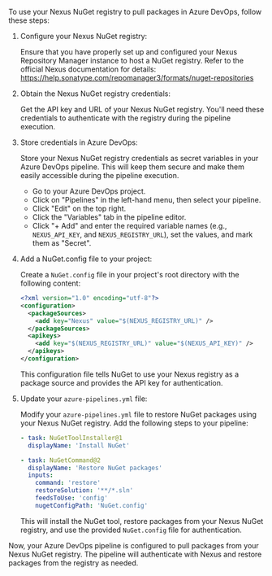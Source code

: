 To use your Nexus NuGet registry to pull packages in Azure DevOps, follow these steps:

1. Configure your Nexus NuGet registry:

   Ensure that you have properly set up and configured your Nexus Repository Manager instance to host a NuGet registry. Refer to the official Nexus documentation for details: https://help.sonatype.com/repomanager3/formats/nuget-repositories

2. Obtain the Nexus NuGet registry credentials:

   Get the API key and URL of your Nexus NuGet registry. You'll need these credentials to authenticate with the registry during the pipeline execution.

3. Store credentials in Azure DevOps:

   Store your Nexus NuGet registry credentials as secret variables in your Azure DevOps pipeline. This will keep them secure and make them easily accessible during the pipeline execution.

   - Go to your Azure DevOps project.
   - Click on "Pipelines" in the left-hand menu, then select your pipeline.
   - Click "Edit" on the top right.
   - Click the "Variables" tab in the pipeline editor.
   - Click "+ Add" and enter the required variable names (e.g., `NEXUS_API_KEY`, and `NEXUS_REGISTRY_URL`), set the values, and mark them as "Secret".

4. Add a NuGet.config file to your project:

   Create a `NuGet.config` file in your project's root directory with the following content:

   ```xml
   <?xml version="1.0" encoding="utf-8"?>
   <configuration>
     <packageSources>
       <add key="Nexus" value="$(NEXUS_REGISTRY_URL)" />
     </packageSources>
     <apikeys>
       <add key="$(NEXUS_REGISTRY_URL)" value="$(NEXUS_API_KEY)" />
     </apikeys>
   </configuration>
   ```

   This configuration file tells NuGet to use your Nexus registry as a package source and provides the API key for authentication.

5. Update your `azure-pipelines.yml` file:

   Modify your `azure-pipelines.yml` file to restore NuGet packages using your Nexus NuGet registry. Add the following steps to your pipeline:

   ```yaml
   - task: NuGetToolInstaller@1
     displayName: 'Install NuGet'

   - task: NuGetCommand@2
     displayName: 'Restore NuGet packages'
     inputs:
       command: 'restore'
       restoreSolution: '**/*.sln'
       feedsToUse: 'config'
       nugetConfigPath: 'NuGet.config'
   ```

   This will install the NuGet tool, restore packages from your Nexus NuGet registry, and use the provided `NuGet.config` file for authentication.

Now, your Azure DevOps pipeline is configured to pull packages from your Nexus NuGet registry. The pipeline will authenticate with Nexus and restore packages from the registry as needed.